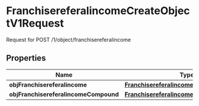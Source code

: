 

# FranchisereferalincomeCreateObjectV1Request

Request for POST /1/object/franchisereferalincome

## Properties

| Name | Type | Description | Notes |
|------------ | ------------- | ------------- | -------------|
|**objFranchisereferalincome** | [**FranchisereferalincomeRequest**](FranchisereferalincomeRequest.md) |  |  [optional] |
|**objFranchisereferalincomeCompound** | [**FranchisereferalincomeRequestCompound**](FranchisereferalincomeRequestCompound.md) |  |  [optional] |



